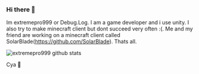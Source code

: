 ### Hi there 👋

Im extremepro999 or Debug.Log. I am a game developer and i use unity. I also try to make minecraft client but dont succeed very often :(. Me and my friend are working on a minecraft client called SolarBlade(https://github.com/SolarBlade). Thats all.

![extremepro999 github stats](https://github-readme-stats.vercel.app/api?username=extremepro999&show_icons=true&title_color=f82371&icon_color=f8ca23&text_color=ffffff&bg_color=000000&border_color=ffffff)

Cya 👋
